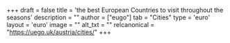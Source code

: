 +++
draft = false
title = 'the best European Countries to visit throughout the seasons'
description = ""
author = ["eugo"]
tab = "Cities"
type = 'euro'
layout = 'euro'
image = ""
alt_txt = ""
relcanonical = "https://uego.uk/austria/cities/"
+++
